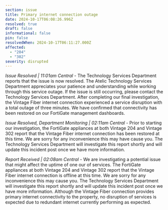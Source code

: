 ```yaml
---
section: issue
title: Primary internet connection outage
date: 2024-10-17T06:08:26.996Z
resolved: true
draft: false
informational: false
pin: false
resolvedWhen: 2024-10-17T06:11:27.000Z
affected:
  - "204"
  - "302"
severity: disrupted
---
```

*Issue Resolved | 11:01am Central* - The Technology Services Department reports that the issue is now resolved. The Atelic Technology Services Department appreciates your patience and understanding while working through this service outage. If the issue is still occurring, please contact the Technology Services Department. After completing our final investigation, the Vintage Fiber internet connection experienced a service disruption with a total outage of three minutes. We have confirmed that connectivity has been restored on our FortiGate management dashboards.

*Issue Resolved, Department Monitoring | 02:11am Central* - Prior to starting our investigation, the FortiGate appliances at both Vintage 204 and Vintage 302 report that the Vintage Fiber internet connection has been restored at this time. We are sorry for any inconvenience this may have cause you. The Technology Services Department will investigate this report shortly and will update this incident post once we have more information.

*Report Received | 02:08am Central* - We are investigating a potential issue that might affect the uptime of one our of services. The FortiGate appliances at both Vintage 204 and Vintage 302 report that the Vintage Fiber internet connection is offline at this time. We are sorry for any inconvenience this may cause you. The Technology Services Department will investigate this report shortly and will update this incident post once we have more information. Although the Vintage Fiber connection provides primary internet connectivity to the property, no disruption of services is expected due to redundant internet currently performing as expected.